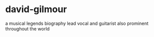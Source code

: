 # david-gilmour
a musical legends biography
lead vocal and guitarist also prominent throughout the world
